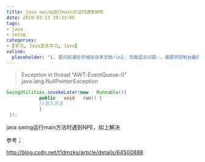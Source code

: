```yaml
---
title: java swing运行main方法时遇到NPE
date: 2018-03-13 19:33:05
tags:
- java
- swing
categories:
- [学习, Java语言学习, Java]
valine:
  placeholder: "1. 提问前请先仔细阅读本文档⚡\n2. 页面显示问题💥，请提供控制台截图📸或者您的测试网址\n3. 其他任何报错💣，请提供详细描述和截图📸，祝食用愉快💪"
---
```


> Exception in thread &quot;AWT-EventQueue-0&quot; java.lang.NullPointerException

```java
SwingUtilities.invokeLater(new   Runnable(){ 
            public   void   run() { 
            //放入方法
            } 
 });
```

java swing运行main方法时遇到NPE，如上解决



参考；

http://blog.csdn.net/t1dmzks/article/details/64500888
